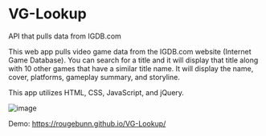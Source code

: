 # VG-Lookup
API that pulls data from IGDB.com

This web app pulls video game data from the IGDB.com website (Internet Game Database).
You can search for a title and it will display that title along with 10 other games that have a similar title name.
It will display the name, cover, platforms, gameplay summary, and storyline.

This app utilizes HTML, CSS, JavaScript, and jQuery.

![image](https://user-images.githubusercontent.com/46135239/53212229-c937e580-3609-11e9-86f5-28ef8413d076.png)

Demo: https://rougebunn.github.io/VG-Lookup/
